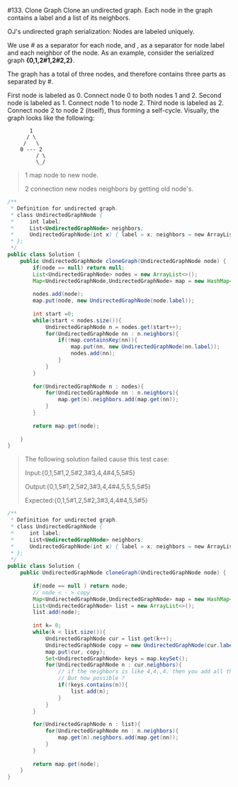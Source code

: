 #133. Clone Graph 
Clone an undirected graph. Each node in the graph contains a label and a list of its neighbors.


OJ's undirected graph serialization:
Nodes are labeled uniquely.

We use # as a separator for each node, and , as a separator for node label and each neighbor of the node.
As an example, consider the serialized graph **{0,1,2#1,2#2,2}**.

The graph has a total of three nodes, and therefore contains three parts as separated by #.

First node is labeled as 0. Connect node 0 to both nodes 1 and 2.
Second node is labeled as 1. Connect node 1 to node 2.
Third node is labeled as 2. Connect node 2 to node 2 (itself), thus forming a self-cycle.
Visually, the graph looks like the following:

```
       1
      / \
     /   \
    0 --- 2
         / \
         \_/
```

> 1 map node to new node.
> 
> 2 connection new nodes neighbors by getting old node's.

```java
/**
 * Definition for undirected graph.
 * class UndirectedGraphNode {
 *     int label;
 *     List<UndirectedGraphNode> neighbors;
 *     UndirectedGraphNode(int x) { label = x; neighbors = new ArrayList<UndirectedGraphNode>(); }
 * };
 */
public class Solution {
    public UndirectedGraphNode cloneGraph(UndirectedGraphNode node) {
        if(node == null) return null;
        List<UndirectedGraphNode> nodes = new ArrayList<>();
        Map<UndirectedGraphNode,UndirectedGraphNode> map = new HashMap<>();
        
        nodes.add(node);
        map.put(node, new UndirectedGraphNode(node.label));
        
        int start =0;
        while(start < nodes.size()){
            UndirectedGraphNode n = nodes.get(start++);
            for(UndirectedGraphNode nn : n.neighbors){
                if(!map.containsKey(nn)){
                    map.put(nn, new UndirectedGraphNode(nn.label));
                    nodes.add(nn);
                }
            }
        }
        
        for(UndirectedGraphNode n : nodes){
            for(UndirectedGraphNode nn : n.neighbors){
                map.get(n).neighbors.add(map.get(nn));
            }
        }
        
        return map.get(node);
        
    }
}
```

> The following solution failed cause this test case:
> 
> Input:{0,1,5#1,2,5#2,3#3,4,4#4,5,5#5}
> 
> Output:{0,1,5#1,2,5#2,3#3,4,4#4,5,5,5,5#5}
> 
> Expected:{0,1,5#1,2,5#2,3#3,4,4#4,5,5#5}

```java
/**
 * Definition for undirected graph.
 * class UndirectedGraphNode {
 *     int label;
 *     List<UndirectedGraphNode> neighbors;
 *     UndirectedGraphNode(int x) { label = x; neighbors = new ArrayList<UndirectedGraphNode>(); }
 * };
 */
public class Solution {
    public UndirectedGraphNode cloneGraph(UndirectedGraphNode node) {
        
        if(node == null ) return node;
        // node < - > copy
        Map<UndirectedGraphNode,UndirectedGraphNode> map = new HashMap<>();   
        List<UndirectedGraphNode> list = new ArrayList<>();
        list.add(node);
        
        int k= 0;
        while(k < list.size()){
            UndirectedGraphNode cur = list.get(k++);
            UndirectedGraphNode copy = new UndirectedGraphNode(cur.label);
            map.put(cur, copy);
            Set<UndirectedGraphNode> keys = map.keySet();
            for(UndirectedGraphNode n : cur.neighbors){
                // if the neighbors is like 4,4,,4. then you add all the same instance into the list, multiple times.
                // But how possible ?
                if(!keys.contains(n)){
                    list.add(n);
                }
            }
        }
        
        for(UndirectedGraphNode n : list){
            for(UndirectedGraphNode nn : n.neighbors){
                map.get(n).neighbors.add(map.get(nn));
            }
        }   
        
        return map.get(node);
    }
}
```

